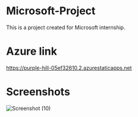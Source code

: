 # Microsoft-Project

This is a project created for Microsoft internship.

# Azure link 
https://purple-hill-05ef32610.2.azurestaticapps.net

# Screenshots
![Screenshot (10)](https://user-images.githubusercontent.com/99778112/209846054-a790d636-a533-4028-9a23-874394ad6a96.png)


